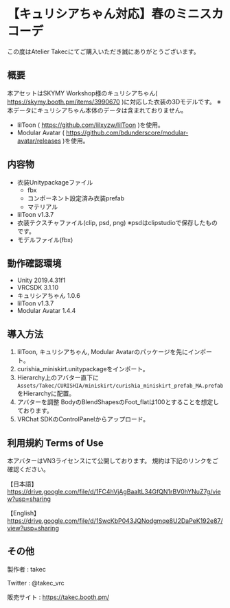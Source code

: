 # 【キュリシアちゃん対応】春のミニスカコーデ
この度はAtelier Takecにてご購入いただき誠にありがとうございます。

## 概要
本アセットはSKYMY Workshop様のキュリシアちゃん( https://skymy.booth.pm/items/3990670 )に対応した衣装の3Dモデルです。
※本データにキュリシアちゃん本体のデータは含まれておりません。

* lilToon ( https://github.com/lilxyzw/lilToon )を使用。
* Modular Avatar ( https://github.com/bdunderscore/modular-avatar/releases )を使用。

## 内容物
* 衣装Unitypackageファイル
  * fbx
  * コンポーネント設定済み衣装prefab
  * マテリアル
* lilToon v1.3.7
* 衣装テクスチャファイル(clip, psd, png)
  ※psdはclipstudioで保存したものです。
* モデルファイル(fbx)

## 動作確認環境
* Unity 2019.4.31f1
* VRCSDK 3.1.10
* キュリシアちゃん 1.0.6
* lilToon v1.3.7
* Modular Avatar 1.4.4

## 導入方法
1. lilToon, キュリシアちゃん, Modular Avatarのパッケージを先にインポート。
2. curishia_miniskirt.unitypackageをインポート。
3. Hierarchy上のアバター直下に`Assets/Takec/CURISHIA/miniskirt/curishia_miniskirt_prefab_MA.prefab`をHierarchyに配置。
4. アバターを調整
   BodyのBlendShapesのFoot_flatは100とすることを想定しております。
5. VRChat SDKのControlPanelからアップロード。

## 利用規約 Terms of Use
本アバターはVN3ライセンスにて公開しております。
規約は下記のリンクをご確認ください。

【日本語】
https://drive.google.com/file/d/1FC4hVjAgBaaltL34GfQN1rBV0hYNuZ7g/view?usp=sharing

【English】
https://drive.google.com/file/d/1SwcKbP043JQNodgmqe8U2DaPeK192e87/view?usp=sharing

## その他
製作者
: takec

Twitter
: @takec_vrc

販売サイト
: https://takec.booth.pm/
